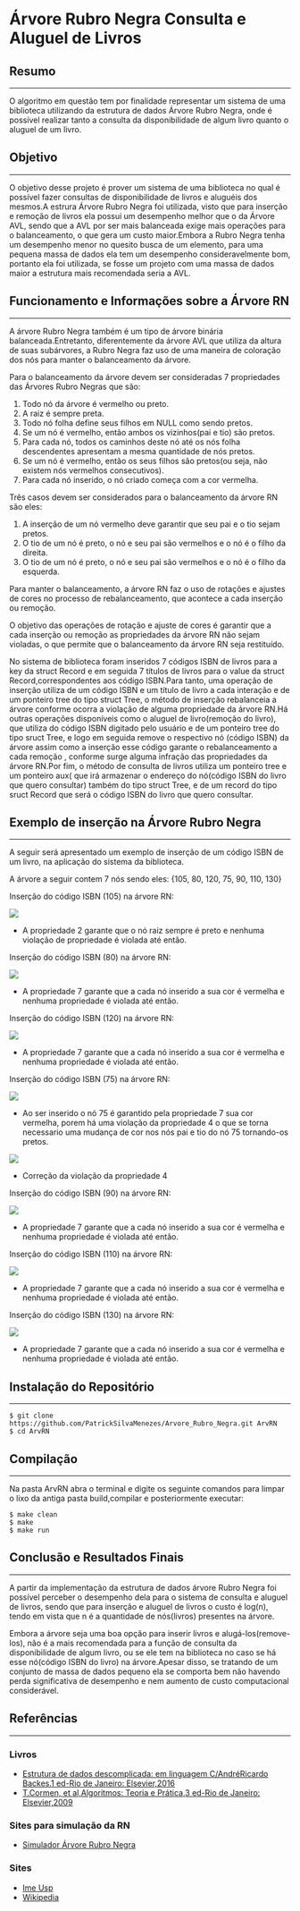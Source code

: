 # Árvore Rubro Negra Consulta e Aluguel de Livros
    

## Resumo
---

 O algoritmo em questão tem por finalidade representar um sistema de uma biblioteca utilizando da estrutura de dados Árvore Rubro Negra, onde é possível realizar tanto a consulta da disponibilidade de algum livro quanto o aluguel de um livro.

 ## Objetivo
---
 O objetivo desse projeto é prover um sistema de uma biblioteca no qual é possível fazer consultas de disponibilidade de livros e aluguéis dos mesmos.A estrura Árvore Rubro Negra foi utilizada, visto que para inserção e remoção de livros ela possui um desempenho melhor que o da Árvore AVL, sendo que a AVL por ser mais balanceada exige mais operações para o balanceamento, o que gera um custo maior.Embora a Rubro Negra tenha um desempenho menor no quesito busca de um elemento, para uma pequena massa de dados ela tem um desempenho consideravelmente bom, portanto ela foi utilizada, se fosse um projeto com uma massa de dados maior a estrutura mais recomendada seria a AVL.

## Funcionamento e Informações sobre a Árvore RN
---
A árvore Rubro Negra também é um tipo de árvore binária balanceada.Entretanto, diferentemente da árvore AVL que utiliza da altura de suas subárvores, a Rubro Negra faz uso de uma maneira de coloração dos nós para manter o balanceamento da árvore.

Para o balanceamento da árvore devem ser consideradas 7 propriedades das Árvores Rubro Negras que são:

1. Todo nó da árvore é vermelho ou preto.
1. A raiz é sempre preta.
1. Todo nó folha define seus filhos em NULL como sendo pretos.
1. Se um nó é vermelho, então ambos os vizinhos(pai e tio) são pretos.
1. Para cada nó, todos os caminhos deste nó até os nós folha descendentes apresentam a mesma quantidade de nós pretos.
1. Se um nó é vermelho, então os seus filhos são pretos(ou seja, não existem nós vermelhos consecutivos).
1. Para cada nó inserido, o nó criado começa com a cor vermelha.

Três casos devem ser considerados para o balanceamento da árvore RN são eles:

1. A inserção de um nó vermelho deve garantir que seu pai e o tio sejam pretos.
1. O tio de um nó é preto, o nó e seu pai são vermelhos e o nó é o filho da direita.
1.  O tio de um nó é preto, o nó e seu pai são vermelhos e o nó é o filho da esquerda.

Para manter o balanceamento, a árvore RN faz o uso de rotações e ajustes de cores no processo de rebalanceamento, que acontece a cada inserção ou remoção.

O objetivo das operações de rotação e ajuste de cores é garantir que a cada inserção ou remoção as propriedades da árvore RN não sejam violadas, o que permite que o balanceamento da árvore RN seja restituído.

No sistema de biblioteca foram inseridos 7 códigos ISBN de livros para a key da struct Record e em seguida 7 títulos de livros para o value da struct Record,correspondentes aos código ISBN.Para tanto, uma operação de inserção utiliza de um código ISBN e um título de livro a cada interação e de um ponteiro tree do tipo struct Tree, o método de inserção rebalanceia a árvore conforme ocorra a violação de alguma propriedade da árvore RN.Há outras operações disponíveis como o aluguel de livro(remoção do livro), que utiliza do código ISBN digitado pelo usuário e de um ponteiro tree do tipo sruct Tree, e logo em seguida remove o respectivo nó (código ISBN) da árvore assim como a inserção esse código garante o rebalanceamento a cada remoção , conforme surge alguma infração das propriedades da árvore RN.Por fim, o método de consulta de livros utiliza um ponteiro tree e um ponteiro aux( que irá armazenar o endereço do nó(código ISBN do livro que quero consultar) também do tipo struct Tree, e de um record do tipo sruct Record que será o código ISBN do livro que quero consultar. 

## Exemplo de inserção na Árvore Rubro Negra
---
A seguir será apresentado um exemplo de inserção de um código ISBN de um livro, na aplicação do sistema da biblioteca.

A árvore a seguir contem 7 nós sendo eles: {105, 80, 120, 75, 90, 110, 130}

Inserção do código ISBN (105) na árvore RN:

![](images/RN1.png)

- A propriedade 2 garante que o nó raiz sempre é preto e nenhuma violação de propriedade é violada até então.

Inserção do código ISBN (80) na árvore RN:

![](images/RN2.png)

- A propriedade 7 garante que a cada nó inserido a sua cor é vermelha e nenhuma propriedade é violada até então.

Inserção do código ISBN (120) na árvore RN:

![](images/RN3.png)

- A propriedade 7 garante que a cada nó inserido a sua cor é vermelha e nenhuma propriedade é violada até então.

Inserção do código ISBN (75) na árvore RN:

![](images/RN4.png)

- Ao ser inserido o nó 75 é garantido pela propriedade 7 sua cor vermelha, porem há uma violação da propriedade 4 o que se torna necessario uma mudança de cor nos nós pai e tio do nó 75 tornando-os pretos.

![](images/RN5.png)

- Correção da violação da propriedade 4

Inserção do código ISBN (90) na árvore RN:

![](images/RN6.png)

- A propriedade 7 garante que a cada nó inserido a sua cor é vermelha e nenhuma propriedade é violada até então.

Inserção do código ISBN (110) na árvore RN:

![](images/RN7.png)

- A propriedade 7 garante que a cada nó inserido a sua cor é vermelha e nenhuma propriedade é violada até então.

Inserção do código ISBN (130) na árvore RN:

![](images/RN8.png)

- A propriedade 7 garante que a cada nó inserido a sua cor é vermelha e nenhuma propriedade é violada até então.
## Instalação do Repositório
---
   
    $ git clone https://github.com/PatrickSilvaMenezes/Arvore_Rubro_Negra.git ArvRN
    $ cd ArvRN

## Compilação
---
Na pasta ArvRN abra o terminal e digite os seguinte comandos para limpar o lixo da antiga pasta build,compilar e posteriormente executar:

    $ make clean    
    $ make
    $ make run

## Conclusão e Resultados Finais
---
A partir da implementação da estrutura de dados árvore Rubro Negra foi possível perceber o desempenho dela para o sistema de consulta e aluguel de livros, sendo que para inserção e aluguel de livros o custo é log(n), tendo em vista que n é a quantidade de nós(livros) presentes na árvore.

Embora a árvore seja uma boa opção para inserir livros e alugá-los(remove-los), não é a mais recomendada para a função de consulta da disponibilidade de algum livro, ou se ele tem na biblioteca no caso se há esse nó(código ISBN do livro) na árvore.Apesar disso, se tratando de um conjunto de massa de dados pequeno ela se comporta bem não havendo perda significativa de desempenho e nem aumento de custo computacional considerável.

## Referências
---
### Livros
 - [Estrutura de dados descomplicada: em linguagem C/AndréRicardo Backes.1 ed-Rio de Janeiro: Elsevier,2016](https://www.amazon.com.br/Estrutura-Dados-Descomplicada-Linguagem-Backes/dp/8535285237)
 - [T.Cormen, et al,Algoritmos: Teoria e Prática,3 ed-Rio de Janeiro: Elsevier,2009](https://www.amazon.com/Introduction-Algorithms-3rd-MIT-Press/dp/0262033844/ref=sr_1_1?dchild=1&keywords=Introduction+to+Algorithms&qid=1613858932&sr=8-1)

### Sites para simulação da RN
- [Simulador Árvore Rubro Negra](https://www.cs.usfca.edu/~galles/visualization/RedBlack.html)
### Sites
- [Ime Usp](https://www.ime.usp.br/~song/mac5710/slides/08rb.pdf)
- [Wikipedia](https://pt.wikipedia.org/wiki/Árvore_rubro-negra)